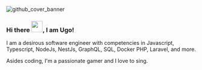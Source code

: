 ![github_cover_banner](https://camo.githubusercontent.com/4fa9a5bdefafee7e59ad2086429306dfc0c902d0db4d2d1fdfb534b1767d9f62/68747470733a2f2f646576656c6f706572732e67697068792e636f6d2f6272616e63682f6d61737465722f7374617469632f6170692d35313264333663303936363236383237313731303861333862626235633537642e676966)

### Hi there <img src="https://raw.githubusercontent.com/MartinHeinz/MartinHeinz/master/wave.gif" width="30px" height="30px">, I am Ugo!

I am a desirous software engineer with competencies in Javascript, Typescript, NodeJs, NestJs, GraphQL, SQL, Docker PHP, Laravel, and more.

Asides coding, I'm a passionate gamer and I love to sing.
